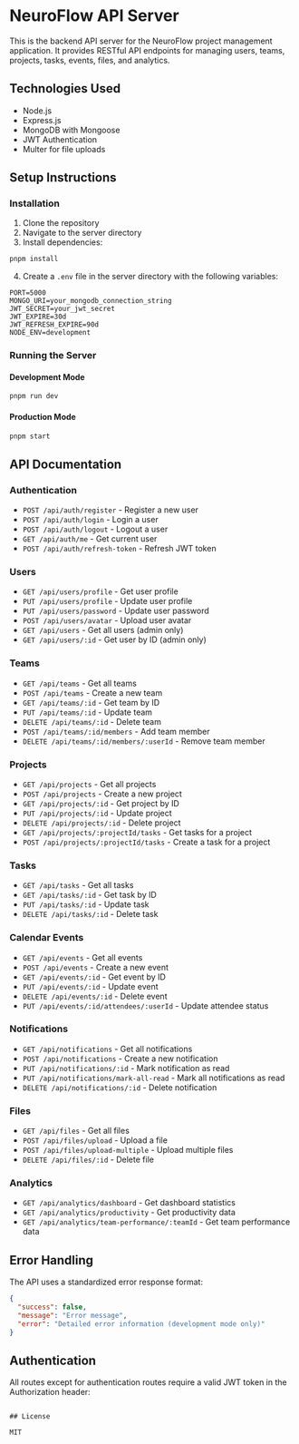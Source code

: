 # NeuroFlow API Server

This is the backend API server for the NeuroFlow project management application. It provides RESTful API endpoints for managing users, teams, projects, tasks, events, files, and analytics.

## Technologies Used

- Node.js
- Express.js
- MongoDB with Mongoose
- JWT Authentication
- Multer for file uploads

## Setup Instructions
### Installation

1. Clone the repository
2. Navigate to the server directory
3. Install dependencies:

```bash
pnpm install
```

4. Create a `.env` file in the server directory with the following variables:

```
PORT=5000
MONGO_URI=your_mongodb_connection_string
JWT_SECRET=your_jwt_secret
JWT_EXPIRE=30d
JWT_REFRESH_EXPIRE=90d
NODE_ENV=development
```

### Running the Server

#### Development Mode

```bash
pnpm run dev
```

#### Production Mode

```bash
pnpm start
```

## API Documentation

### Authentication

- `POST /api/auth/register` - Register a new user
- `POST /api/auth/login` - Login a user
- `POST /api/auth/logout` - Logout a user
- `GET /api/auth/me` - Get current user
- `POST /api/auth/refresh-token` - Refresh JWT token

### Users

- `GET /api/users/profile` - Get user profile
- `PUT /api/users/profile` - Update user profile
- `PUT /api/users/password` - Update user password
- `POST /api/users/avatar` - Upload user avatar
- `GET /api/users` - Get all users (admin only)
- `GET /api/users/:id` - Get user by ID (admin only)

### Teams

- `GET /api/teams` - Get all teams
- `POST /api/teams` - Create a new team
- `GET /api/teams/:id` - Get team by ID
- `PUT /api/teams/:id` - Update team
- `DELETE /api/teams/:id` - Delete team
- `POST /api/teams/:id/members` - Add team member
- `DELETE /api/teams/:id/members/:userId` - Remove team member

### Projects

- `GET /api/projects` - Get all projects
- `POST /api/projects` - Create a new project
- `GET /api/projects/:id` - Get project by ID
- `PUT /api/projects/:id` - Update project
- `DELETE /api/projects/:id` - Delete project
- `GET /api/projects/:projectId/tasks` - Get tasks for a project
- `POST /api/projects/:projectId/tasks` - Create a task for a project

### Tasks

- `GET /api/tasks` - Get all tasks
- `GET /api/tasks/:id` - Get task by ID
- `PUT /api/tasks/:id` - Update task
- `DELETE /api/tasks/:id` - Delete task

### Calendar Events

- `GET /api/events` - Get all events
- `POST /api/events` - Create a new event
- `GET /api/events/:id` - Get event by ID
- `PUT /api/events/:id` - Update event
- `DELETE /api/events/:id` - Delete event
- `PUT /api/events/:id/attendees/:userId` - Update attendee status

### Notifications

- `GET /api/notifications` - Get all notifications
- `POST /api/notifications` - Create a new notification
- `PUT /api/notifications/:id` - Mark notification as read
- `PUT /api/notifications/mark-all-read` - Mark all notifications as read
- `DELETE /api/notifications/:id` - Delete notification

### Files

- `GET /api/files` - Get all files
- `POST /api/files/upload` - Upload a file
- `POST /api/files/upload-multiple` - Upload multiple files
- `DELETE /api/files/:id` - Delete file

### Analytics

- `GET /api/analytics/dashboard` - Get dashboard statistics
- `GET /api/analytics/productivity` - Get productivity data
- `GET /api/analytics/team-performance/:teamId` - Get team performance data

## Error Handling

The API uses a standardized error response format:

```json
{
  "success": false,
  "message": "Error message",
  "error": "Detailed error information (development mode only)"
}
```

## Authentication

All routes except for authentication routes require a valid JWT token in the Authorization header:

```

## License

MIT